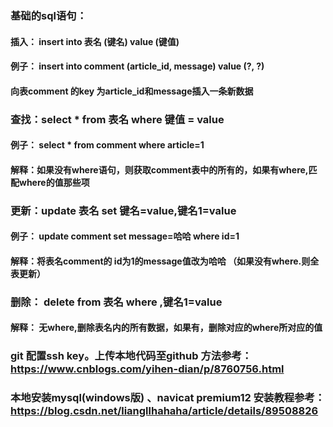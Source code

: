 ### 基础的sql语句：
####  插入： insert into 表名 (键名) value (键值)
#### 例子： insert into comment (article_id, message) value (?, ?)
#### 向表comment 的key 为article_id和message插入一条新数据
  
### 查找：select * from 表名 where 键值 = value
#### 例子： select * from comment where article=1
#### 解释：如果没有where语句，则获取comment表中的所有的，如果有where,匹配where的值那些项

###  更新：update 表名 set 键名=value,键名1=value
####    例子： update comment set message=哈哈 where id=1
####  解释：将表名comment的 id为1的message值改为哈哈 （如果没有where.则全表更新）

###  删除：  delete from 表名 where ,键名1=value
####  解释： 无where,删除表名内的所有数据，如果有，删除对应的where所对应的值


### git 配置ssh key。上传本地代码至github 方法参考： https://www.cnblogs.com/yihen-dian/p/8760756.html

### 本地安装mysql(windows版) 、navicat premium12 安装教程参考：https://blog.csdn.net/liangllhahaha/article/details/89508826